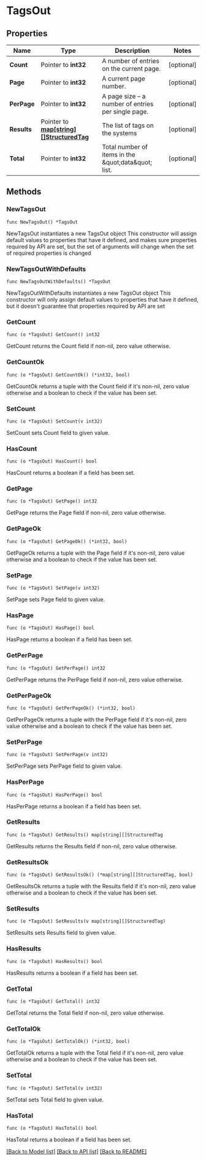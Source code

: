 # TagsOut

## Properties

Name | Type | Description | Notes
------------ | ------------- | ------------- | -------------
**Count** | Pointer to **int32** | A number of entries on the current page. | [optional] 
**Page** | Pointer to **int32** | A current page number. | [optional] 
**PerPage** | Pointer to **int32** | A page size – a number of entries per single page. | [optional] 
**Results** | Pointer to [**map[string][]StructuredTag**](array.md) | The list of tags on the systems | [optional] 
**Total** | Pointer to **int32** | Total number of items in the \&quot;data\&quot; list. | [optional] 

## Methods

### NewTagsOut

`func NewTagsOut() *TagsOut`

NewTagsOut instantiates a new TagsOut object
This constructor will assign default values to properties that have it defined,
and makes sure properties required by API are set, but the set of arguments
will change when the set of required properties is changed

### NewTagsOutWithDefaults

`func NewTagsOutWithDefaults() *TagsOut`

NewTagsOutWithDefaults instantiates a new TagsOut object
This constructor will only assign default values to properties that have it defined,
but it doesn't guarantee that properties required by API are set

### GetCount

`func (o *TagsOut) GetCount() int32`

GetCount returns the Count field if non-nil, zero value otherwise.

### GetCountOk

`func (o *TagsOut) GetCountOk() (*int32, bool)`

GetCountOk returns a tuple with the Count field if it's non-nil, zero value otherwise
and a boolean to check if the value has been set.

### SetCount

`func (o *TagsOut) SetCount(v int32)`

SetCount sets Count field to given value.

### HasCount

`func (o *TagsOut) HasCount() bool`

HasCount returns a boolean if a field has been set.

### GetPage

`func (o *TagsOut) GetPage() int32`

GetPage returns the Page field if non-nil, zero value otherwise.

### GetPageOk

`func (o *TagsOut) GetPageOk() (*int32, bool)`

GetPageOk returns a tuple with the Page field if it's non-nil, zero value otherwise
and a boolean to check if the value has been set.

### SetPage

`func (o *TagsOut) SetPage(v int32)`

SetPage sets Page field to given value.

### HasPage

`func (o *TagsOut) HasPage() bool`

HasPage returns a boolean if a field has been set.

### GetPerPage

`func (o *TagsOut) GetPerPage() int32`

GetPerPage returns the PerPage field if non-nil, zero value otherwise.

### GetPerPageOk

`func (o *TagsOut) GetPerPageOk() (*int32, bool)`

GetPerPageOk returns a tuple with the PerPage field if it's non-nil, zero value otherwise
and a boolean to check if the value has been set.

### SetPerPage

`func (o *TagsOut) SetPerPage(v int32)`

SetPerPage sets PerPage field to given value.

### HasPerPage

`func (o *TagsOut) HasPerPage() bool`

HasPerPage returns a boolean if a field has been set.

### GetResults

`func (o *TagsOut) GetResults() map[string][]StructuredTag`

GetResults returns the Results field if non-nil, zero value otherwise.

### GetResultsOk

`func (o *TagsOut) GetResultsOk() (*map[string][]StructuredTag, bool)`

GetResultsOk returns a tuple with the Results field if it's non-nil, zero value otherwise
and a boolean to check if the value has been set.

### SetResults

`func (o *TagsOut) SetResults(v map[string][]StructuredTag)`

SetResults sets Results field to given value.

### HasResults

`func (o *TagsOut) HasResults() bool`

HasResults returns a boolean if a field has been set.

### GetTotal

`func (o *TagsOut) GetTotal() int32`

GetTotal returns the Total field if non-nil, zero value otherwise.

### GetTotalOk

`func (o *TagsOut) GetTotalOk() (*int32, bool)`

GetTotalOk returns a tuple with the Total field if it's non-nil, zero value otherwise
and a boolean to check if the value has been set.

### SetTotal

`func (o *TagsOut) SetTotal(v int32)`

SetTotal sets Total field to given value.

### HasTotal

`func (o *TagsOut) HasTotal() bool`

HasTotal returns a boolean if a field has been set.


[[Back to Model list]](../README.md#documentation-for-models) [[Back to API list]](../README.md#documentation-for-api-endpoints) [[Back to README]](../README.md)


